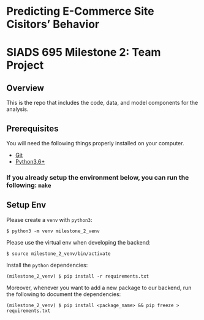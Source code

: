 # Predicting E-Commerce Site Cisitors’ Behavior

# SIADS 695 Milestone 2: Team Project 

## Overview

This is the repo that includes the code, data, and model components for the analysis.

## Prerequisites

You will need the following things properly installed on your computer.

* [Git](https://git-scm.com/downloads)
* [Python3.6+](https://www.python.org/downloads/)

### If you already setup the environment below, you can run the following: `make`

## Setup Env

Please create a `venv` with `python3`:
```
$ python3 -m venv milestone_2_venv
```

Please use the virtual env when developing the backend: 
```
$ source milestone_2_venv/bin/activate
```

Install the `python` dependencies:
```
(milestone_2_venv) $ pip install -r requirements.txt
```

Moreover, whenever you want to add a new package to our backend, run the following to document the dependencies:
```
(milestone_2_venv) $ pip install <package_name> && pip freeze > requirements.txt
```
